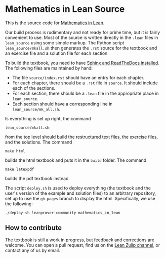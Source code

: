 
Mathematics in Lean Source
==========================

This is the source code for
[Mathematics in Lean](https://leanprover-community.github.io/mathematics_in_lean/).

Our build process is rudimentary and not ready for prime time, but it is fairly
convenient to use. Most of the source is written directly in the `.lean` files
in `lean_source` using some simple markup. The Python script
`lean_source/mkall.sh` then generates the `.rst` source for the textbook and
an exercise file and a solution file for each section.

To build the textbook, you need to have
[Sphinx and ReadTheDocs installed](https://sphinx-rtd-tutorial.readthedocs.io/en/latest/install.html).
The following files are maintained by hand:
- The file `source/index.rst` should have an entry for each chapter.
- For each chapter, there should be a `.rst` file in `source`. It should include
  each of the sections.
- For each section, there should be a `.lean` file in the appropriate place
  in `lean_source`.
- Each section should have a corresponding line in `lean_source/mk_all.sh`.

Is everything is set up right, the command
```
lean_source/mkall.sh
```
from the top level should build the restructured text files, the exercise files,
and the solutions. The command
```
make html
```
builds the html textbook and puts it in the `build` folder. The command
```
make latexpdf
```
builds the pdf textbook instead.

The script `deploy.sh` is used to deploy everything (the textbook and the
user's version of the example and solution files) to an arbitrary repository, set up to use the `gh-pages` branch
to display the html. Specifically, we use the following:
```
./deploy.sh leanprover-community mathematics_in_lean
```

## How to contribute

The textbook is still a work in progress, but feedback and corrections are welcome.
You can open a pull request, find us on the [Lean Zulip channel](https://leanprover.zulipchat.com/), or contact any of us by email.
